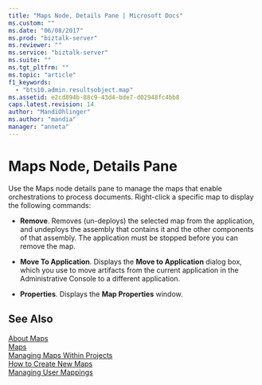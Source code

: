 ```yaml
---
title: "Maps Node, Details Pane | Microsoft Docs"
ms.custom: ""
ms.date: "06/08/2017"
ms.prod: "biztalk-server"
ms.reviewer: ""
ms.service: "biztalk-server"
ms.suite: ""
ms.tgt_pltfrm: ""
ms.topic: "article"
f1_keywords: 
  - "bts10.admin.resultsobject.map"
ms.assetid: e2cd894b-88c9-43d4-bde7-d02948fc4bb8
caps.latest.revision: 14
author: "MandiOhlinger"
ms.author: "mandia"
manager: "anneta"
---
```

# Maps Node, Details Pane
Use the Maps node details pane to manage the maps that enable orchestrations to process documents. Right-click a specific map to display the following commands:  
  
-   **Remove**. Removes (un-deploys) the selected map from the application, and undeploys the assembly that contains it and the other components of that assembly. The application must be stopped before you can remove the map.  
  
-   **Move To Application**. Displays the **Move to Application** dialog box, which you use to move artifacts from the current application in the Administrative Console to a different application.  
  
-   **Properties**. Displays the **Map Properties** window.  
  
## See Also  
 [About Maps](../core/about-maps.md)   
 [Maps](../core/maps.md)   
 [Managing Maps Within Projects](../core/managing-maps-within-projects.md)   
 [How to Create New Maps](../core/how-to-create-new-maps.md)   
 [Managing User Mappings](../core/managing-user-mappings.md)